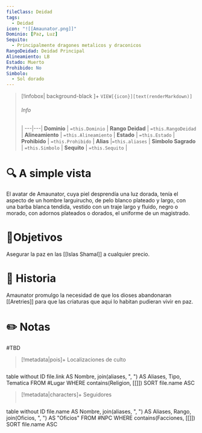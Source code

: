 ```yaml
---
fileClass: Deidad
tags:
  - Deidad
icon: "![[Amaunator.png]]"
Dominio: [Paz, Luz]
Sequito:
  - Principalmente dragones metalicos y draconicos
RangoDeidad: Deidad Principal
Alineamiento: LB
Estado: Muerto
Prohibido: No
Simbolo:
  - Sol dorado
---
```


> [!infobox| background-black ]+
`VIEW[{icon}][text(renderMarkdown)]`
> ###### Info
>  |
> ---|---|
> **Dominio** | `=this.Dominio` |
> **Rango Deidad** | `=this.RangoDeidad` |
> **Alineamiento** | `=this.Alineamiento` |
> **Estado** | `=this.Estado` |
> **Prohibido** | `=this.Prohibido` |
> **Alias** |`=this.aliases` |
> **Simbolo Sagrado** | `=this.Simbolo` |
> **Sequito** | `=this.Sequito` |
# 🔍 A simple vista

El avatar de Amaunator, cuya piel desprendía una luz dorada, tenía el aspecto de un hombre larguirucho, de pelo blanco plateado y largo, con una barba blanca tendida, vestido con un traje largo y fluido, negro o morado, con adornos plateados o dorados, el uniforme de un magistrado.

# 🎯Objetivos

Asegurar la paz en las [[Islas Shamal]] a cualquier precio.
# 📜 Historia
Amaunator promulgo la necesidad de que los dioses abandonaran [[Aretries]] para que las criaturas que aqui lo habitan pudieran vivir en paz.
# ✏️ Notas

#TBD

> [!metadata|pois]+ Localizaciones de culto
> ```dataview
table without ID file.link AS Nombre, join(aliases, ", ") AS Aliases, Tipo, Tematica
FROM #Lugar
WHERE  contains(Religion, [[]])
SORT file.name ASC

> [!metadata|characters]+ Seguidores
> ```dataview
table without ID file.name AS Nombre, join(aliases, ", ") AS Aliases, Rango, join(Oficios, ", ") AS "Oficios"
FROM #NPC
WHERE  contains(Facciones, [[]])
SORT file.name ASC

